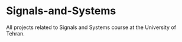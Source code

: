 # Signals-and-Systems
All projects related to Signals and Systems course at the University of Tehran.
